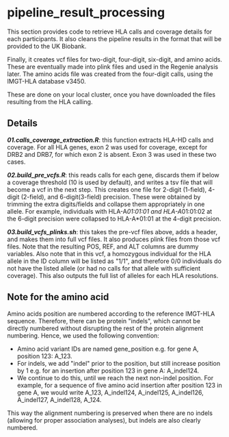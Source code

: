 # pipeline_result_processing

This section provides code to retrieve HLA calls and coverage details for each participants. It also cleans the pipeline results in the format that will be provided to the UK Biobank.

Finally, it creates vcf files for two-digit, four-digit, six-digit, and amino acids. These are eventually made into plink files and used in the Regenie analysis later. The amino acids file was created from the four-digit calls, using the IMGT-HLA database v3450.

These are done on your local cluster, once you have downloaded the files resulting from the HLA calling.

## Details

***01.calls_coverage_extraction.R***: this function extracts HLA-HD calls and coverage. For all HLA genes, exon 2 was used for coverage, except for DRB2 and DRB7, for which exon 2 is absent. Exon 3 was used in these two cases.

***02.build_pre_vcfs.R***: this reads calls for each gene, discards them if below a coverage threshold (10 is used by default), and writes a tsv file that will become a vcf in the next step. This creates one file for 2-digit (1-field), 4-digit (2-field), and 6-digit(3-field) precision. These were obtained by trimming the extra digits/fields and collapse them appropriately in one allele. For example, individuals with HLA-A*01:01:01 and HLA-A*01:01:02 at the 6-digit precision were collapsed to HLA-A*01:01 at the 4-digit precision.

***03.build_vcfs_plinks.sh***: this takes the pre-vcf files above, adds a header, and makes them into full vcf files. It also produces plink files from those vcf files. Note that the resulting POS, REF, and ALT columns are dummy variables. Also note that in this vcf, a homozygous individual for the HLA allele in the ID column will be listed as "1/1", and therefore 0/0 individuals do not have the listed allele (or had no calls for that allele with sufficient coverage). This also outputs the full list of alleles for each HLA resolutions.

## Note for the amino acid
Amino acids position are numbered according to the reference IMGT-HLA sequence. Therefore, there can be protein "indels", which cannot be directly numbered without disrupting the rest of the protein alignment numbering. Hence, we used the following convention:
- Amino acid variant IDs are named gene_position e.g. for gene A, position 123: A_123.
- For indels, we add "indel" prior to the position, but still increase position by 1 e.g. for an insertion after position 123 in gene A: A_indel124.
- We continue to do this, until we reach the next non-indel position. For example, for a sequence of five amino acid insertion after position 123 in gene A, we would write A_123, A_indel124, A_indel125, A_indel126, A_indel127, A_indel128, A_124.

This way the alignment numbering is preserved when there are no indels (allowing for proper association analyses), but indels are also clearly numbered.
